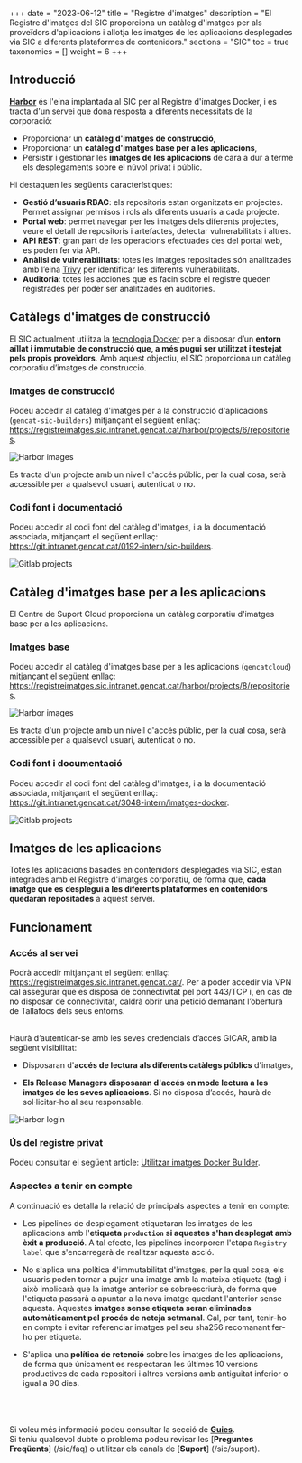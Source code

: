 +++
date = "2023-06-12"
title = "Registre d'imatges"
description = "El Registre d'imatges del SIC proporciona un catàleg d'imatges per als proveïdors d'aplicacions i allotja les imatges de les aplicacions desplegades via SIC a diferents plataformes de contenidors."
sections = "SIC"
toc = true
taxonomies = []
weight = 6
+++

## Introducció

[**Harbor**](https://goharbor.io/) és l'eina implantada al SIC per al Registre d'imatges Docker, i es  tracta d'un servei
que dona resposta a diferents necessitats de la corporació:

- Proporcionar un **catàleg d'imatges de construcció**,
- Proporcionar un **catàleg d'imatges base per a les aplicacions**,
- Persistir i gestionar les **imatges de les aplicacions** de cara a dur a terme els desplegaments sobre el núvol privat i públic.

Hi destaquen les següents característiques:

- **Gestió d’usuaris RBAC**: els repositoris estan organitzats en projectes. Permet assignar permisos i rols als diferents
usuaris a cada projecte.
- **Portal web**: permet navegar per les imatges dels diferents projectes, veure el detall de repositoris i artefactes,
detectar vulnerabilitats i altres.
- **API REST**: gran part de les operacions efectuades des del portal web, es poden fer via API.
- **Anàlisi de vulnerabilitats**: totes les imatges repositades són analitzades amb l’eina
[Trivy](https://github.com/aquasecurity/trivy) per identificar les diferents vulnerabilitats.
- **Auditoria**: totes les acciones que es facin sobre el registre queden registrades per poder ser analitzades en auditories.

## Catàlegs d'imatges de construcció

El SIC actualment utilitza la [tecnologia Docker](https://www.docker.com/) per a disposar d’un **entorn aïllat i immutable
de construcció que, a més pugui ser utilitzat i testejat pels propis proveïdors**. Amb aquest objectiu, el SIC proporciona
un catàleg corporatiu d’imatges de construcció.

### Imatges de construcció

Podeu accedir al catàleg d'imatges per a la construcció d'aplicacions (`gencat-sic-builders`) mitjançant el següent enllaç:
https://registreimatges.sic.intranet.gencat.cat/harbor/projects/6/repositories.

![Harbor images](/related/sic/3.0/harbor_gencatsic-builders_images.png)
</br>

Es tracta d'un projecte amb un nivell d'accés públic, per la qual cosa, serà accessible per a qualsevol usuari,
autenticat o no.

### Codi font i documentació

Podeu accedir al codi font del catàleg d'imatges, i a la documentació associada, mitjançant el següent enllaç: </br>
https://git.intranet.gencat.cat/0192-intern/sic-builders.

![Gitlab projects](/related/sic/3.0/docker_images_project.png)
</br>

## Catàleg d'imatges base per a les aplicacions

El Centre de Suport Cloud proporciona un catàleg corporatiu d'imatges base per a les aplicacions.

### Imatges base

Podeu accedir al catàleg d'imatges base per a les aplicacions (`gencatcloud`) mitjançant el següent enllaç:
https://registreimatges.sic.intranet.gencat.cat/harbor/projects/8/repositories.

![Harbor images](/related/sic/3.0/harbor_gencatcloud_images.png)
</br>

Es tracta d'un projecte amb un nivell d'accés públic, per la qual cosa, serà accessible per a qualsevol usuari,
autenticat o no.

### Codi font i documentació

Podeu accedir al codi font del catàleg d'imatges, i a la documentació associada, mitjançant el següent enllaç: </br>
https://git.intranet.gencat.cat/3048-intern/imatges-docker.

![Gitlab projects](/related/sic/3.0/docker_gencatcloud_project.png)
</br>

## Imatges de les aplicacions

Totes les aplicacions basades en contenidors desplegades via SIC, estan integrades amb el Registre d'imatges corporatiu, de
forma que, **cada imatge que es desplegui a les diferents plataformes en contenidors quedaran repositades** a aquest servei.


## Funcionament

### Accés al servei

Podrà accedir mitjançant el següent enllaç: https://registreimatges.sic.intranet.gencat.cat/.
Per a poder accedir via VPN cal assegurar que es disposa de connectivitat pel port 443/TCP i, en cas de no disposar
de connectivitat, caldrà obrir una petició demanant l’obertura de Tallafocs dels seus entorns.

</br>
Haurà d’autenticar-se amb les seves credencials d’accés GICAR, amb la següent visibilitat:

- Disposaran d'**accés de lectura als diferents catàlegs públics** d'imatges,

- **Els Release Managers disposaran d'accés en mode lectura a les imatges de les seves aplicacions**. Si no disposa d’accés,
haurà de sol·licitar-ho al seu responsable.

![Harbor login](/related/sic/3.0/harbor_login-new.png)
</br>

### Ús del registre privat

Podeu consultar el següent article: [Utilitzar imatges Docker Builder](/howtos/2022-07-06-SIC-Howto-utilitzar-imatges-docker-builder).

### Aspectes a tenir en compte

A continuació es detalla la relació de principals aspectes a tenir en compte:

- Les pipelines de desplegament etiquetaran les imatges de les aplicacions amb l'**etiqueta `production` si aquestes
s'han desplegat amb èxit a producció**. A tal efecte, les pipelines incorporen l'etapa `Registry label` que
s'encarregarà de realitzar aquesta acció.

- No s'aplica una política d'immutabilitat d'imatges, per la qual cosa, els usuaris poden tornar a pujar una imatge
amb la mateixa etiqueta (tag) i això implicarà que la imatge anterior se sobreescriurà, de forma que l'etiqueta passarà
a apuntar a la nova imatge quedant l'anterior sense aquesta. Aquestes **imatges sense etiqueta seran eliminades automàticament
pel procés de neteja setmanal**. Cal, per tant, tenir-ho en compte i evitar referenciar imatges pel seu sha256 recomanant
fer-ho per etiqueta.

- S'aplica una **política de retenció** sobre les imatges de les aplicacions, de forma que únicament es respectaran les
últimes 10 versions productives de cada repositori i altres versions amb antiguitat inferior o igual a 90 dies.

<br/><br/><br/>
Si voleu més informació podeu consultar la secció de [**Guies**](/sic30-guies/). <br/>
Si teniu qualsevol dubte o problema podeu revisar les [**Preguntes Freqüents**] (/sic/faq) o utilitzar els canals de [**Suport**] (/sic/suport).